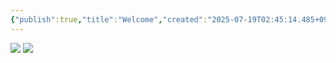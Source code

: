 ```yaml
---
{"publish":true,"title":"Welcome","created":"2025-07-19T02:45:14.485+09:00","modified":"2025-07-19T16:07:07.828+09:00","cssclasses":""}
---
```


<img src="https://github-readme-stats.vercel.app/api/pin?username=inhanbyeol94&theme=light&layout=compact&hide_border=true&card_width=400&show_icons=false&disable_animations=true&type=commits" />

<img src="https://github-readme-stats.vercel.app/api/pin?username=inhanbyeol94&theme=dark&layout=compact&hide_border=true&card_width=400&show_icons=false&disable_animations=true&type=commits" />

